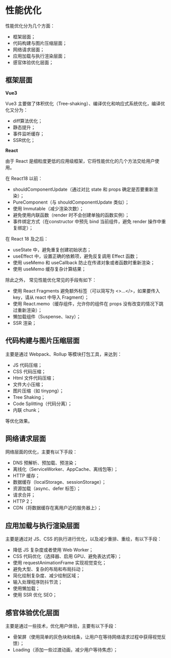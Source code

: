# 性能优化

性能优化分为几个方面：

- 框架层面；
- 代码构建与图片压缩层面；
- 网络请求层面；
- 应用加载与执行渲染层面；
- 感官体验优化层面；

## 框架层面

**Vue3**

Vue3 主要做了体积优化（Tree-shaking）、编译优化和响应式系统优化，编译优化又分为：

- diff算法优化；
- 静态提升；
- 事件监听缓存；
- SSR优化；

**React**

由于 React 是细粒度更低的应用级框架，它将性能优化的几个方法交给用户使用。

在 React18 以前：

- shouldComponentUpdate（通过对比 state 和 props 确定是否要重新渲染）；
- PureComponent（与 shouldComponentUpdate 类似）；
- 使用 Immutable（减少渲染次数）；
- 避免使用内联函数（render 时不会创建单独的函数实例）；
- 事件绑定方式（在constructor 中预先 bind 当前组件，避免 render 操作中重复绑定）；

在 React 18 及之后：

- useState 中，避免重复创建初始状态；
- useEffect 中，设置正确的依赖项，避免反复调用 Effect 函数；
- 使用 useMemo 和 useCallback 防止在传递对象或者函数时重新渲染；
- 使用 useMemo 缓存复杂计算结果；

除此之外， 常见性能优化常见的手段有如下：

- 使用 React Fragments 避免额外标签（可以简写为 <>...</>，如果要传入 key，请从 react 中导入 Fragment）；
- 使用 React.memo（缓存组件，允许你的组件在 props 没有改变的情况下跳过重新渲染）；
- 懒加载组件（Suspense、lazy）；
- SSR 渲染；

## 代码构建与图片压缩层面

主要是通过 Webpack、Rollup 等模块打包工具，来达到：

- JS 代码压缩；
- CSS 代码压缩；
- Html 文件代码压缩；
- 文件大小压缩；
- 图片压缩（如 tinypng）；
- Tree Shaking；
- Code Splitting（代码分离）；
- 内联 chunk；

等优化效果。

## 网络请求层面

网络层面的优化，主要有以下手段：

- DNS 预解析、预加载、预渲染；
- 离线化（ServiceWorker、AppCache、离线包等）；
- HTTP 缓存；
- 数据缓存（localStorage、sessionStorage）；
- 资源加载（async、defer 标签）；
- 请求合并；
- HTTP 2；
- CDN（将数据缓存在离用户近的服务器上）；

## 应用加载与执行渲染层面

主要是通过对 JS、CSS 的执行进行优化，以及减少重排、重绘，有以下手段：

- 降低 JS 复杂度或者使用 Web Worker；
- CSS 代码优化（选择器、启用 GPU、避免表达式等）；
- 使用 requestAnimationFrame 实现视觉变化；
- 避免大型、复杂的布局和布局抖动；
- 简化绘制复杂度、减少绘制区域；
- 输入处理程序防抖节流；
- 使用懒加载；
- 使用 SSR 优化 SEO；

## 感官体验优化层面

主要是通过一些技术，优化用户体验，主要有以下手段：

- 骨架屏（使用简单的灰色块和线条，让用户在等待网络请求过程中获得视觉反馈）；
- Loading（添加一些过渡动画，减少用户等待焦虑）；


